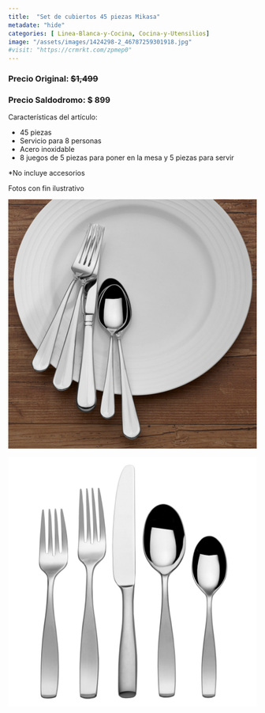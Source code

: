 ```yaml
---
title:  "Set de cubiertos 45 piezas Mikasa"
metadate: "hide"
categories: [ Linea-Blanca-y-Cocina, Cocina-y-Utensilios]
image: "/assets/images/1424298-2_46787259301918.jpg"
#visit: "https://crmrkt.com/zpmep0"
---
```


### Precio Original:  ~~$1,499~~
### Precio Saldodromo:  $  899

Características del artículo:

- 45 piezas
- Servicio para 8 personas
- Acero inoxidable
- 8 juegos de 5 piezas para poner en la mesa y 5 piezas para servir



*No incluye accesorios

Fotos con fin ilustrativo


![img-2](../assets/images/1424298-2_46787258974238.jpg)

![img-3](../assets/images/1424298-1_46787259039774.jpg)